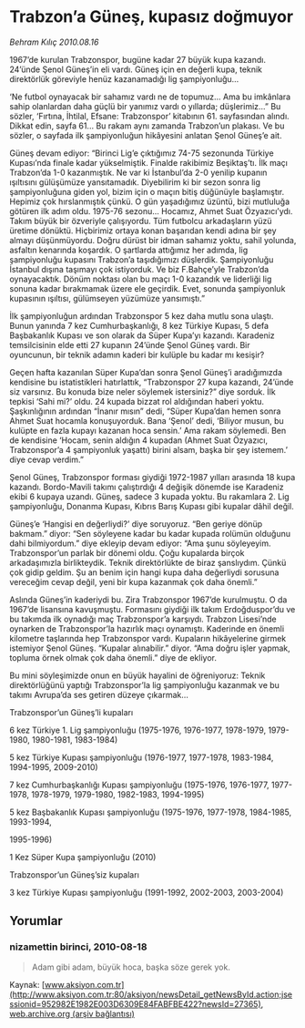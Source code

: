 # Trabzon’a Güneş, kupasız doğmuyor

*Behram Kılıç 2010.08.16*

<font class="agenda2NewsSpot">
 1967’de kurulan Trabzonspor, bugüne kadar 27 büyük kupa kazandı. 24’ünde Şenol Güneş’in eli vardı. Güneş için en değerli kupa, teknik direktörlük göreviyle henüz kazanamadığı lig şampiyonluğu…
</font>
<font class="newsDetail">
 <p>
  <p class="MsoNormal">
   ‘Ne futbol oynayacak bir sahamız vardı ne de topumuz… Ama bu imkânlara sahip olanlardan daha güçlü bir yanımız vardı o yıllarda; düşlerimiz…” Bu sözler, ‘Fırtına, İhtilal, Efsane: Trabzonspor’ kitabının 61. sayfasından alındı. Dikkat edin, sayfa 61... Bu rakam aynı zamanda Trabzon’un plakası. Ve bu sözler, o sayfada ilk şampiyonluğun hikâyesini anlatan Şenol Güneş’e ait.
  </p>
  <p class="MsoNormal">
   Güneş devam ediyor: “Birinci Lig’e çıktığımız 74-75 sezonunda Türkiye Kupası’nda finale kadar yükselmiştik. Finalde rakibimiz Beşiktaş’tı. İlk maçı Trabzon’da 1-0 kazanmıştık. Ne var ki İstanbul’da 2-0 yenilip kupanın ışıltısını gülüşümüze yansıtamadık. Diyebilirim ki bir sezon sonra lig şampiyonluğuna giden yol, bizim için o maçın bitiş düğünüyle başlamıştır. Hepimiz çok hırslanmıştık çünkü. O gün yaşadığımız üzüntü, bizi mutluluğa götüren ilk adım oldu. 1975-76 sezonu... Hocamız, Ahmet Suat Özyazıcı’ydı. Takım büyük bir özveriyle çalışıyordu. Tüm futbolcu arkadaşların yüzü üretime dönüktü. Hiçbirimiz ortaya konan başarıdan kendi adına bir şey almayı düşünmüyordu. Doğru dürüst bir idman sahamız yoktu, sahil yolunda, asfaltın kenarında koşardık. O şartlarda attığımız her adımda, lig şampiyonluğu kupasını Trabzon’a taşıdığımızı düşlerdik. Şampiyonluğu İstanbul dışına taşımayı çok istiyorduk. Ve biz F.Bahçe’yle Trabzon’da oynayacaktık. Dönüm noktası olan bu maçı 1-0 kazandık ve liderliği lig sonuna kadar bırakmamak üzere ele geçirdik. Evet, sonunda şampiyonluk kupasının ışıltısı, gülümseyen yüzümüze yansımıştı.”
  </p>
  <p class="MsoNormal">
   İlk şampiyonluğun ardından Trabzonspor 5 kez daha mutlu sona ulaştı. Bunun yanında 7 kez Cumhurbaşkanlığı, 8 kez Türkiye Kupası, 5 defa Başbakanlık Kupası ve son olarak da Süper Kupa’yı kazandı. Karadeniz temsilcisinin elde etti 27 kupanın 24’ünde Şenol Güneş vardı. Bir oyuncunun, bir teknik adamın kaderi bir kulüple bu kadar mı kesişir?
  </p>
  <p class="MsoNormal">
   Geçen hafta kazanılan Süper Kupa’dan sonra Şenol Güneş’i aradığımızda kendisine bu istatistikleri hatırlattık, “Trabzonspor 27 kupa kazandı, 24’ünde siz varsınız. Bu konuda bize neler söylemek istersiniz?” diye sorduk. İlk tepkisi ‘Sahi mi?’ oldu. 24 kupada bizzat rol aldığından haberi yoktu. Şaşkınlığının ardından “İnanır mısın” dedi, “Süper Kupa’dan hemen sonra Ahmet Suat hocamla konuşuyorduk. Bana ‘Şenol’ dedi, ‘Biliyor musun, bu kulüpte en fazla kupayı kazanan hoca sensin.’ Ama rakam söylemedi. Ben de kendisine ‘Hocam, senin aldığın 4 kupadan (Ahmet Suat Özyazıcı, Trabzonspor’a 4 şampiyonluk yaşattı) birini alsam, başka bir şey istemem.’ diye cevap verdim.”
  </p>
  <p class="MsoNormal">
   Şenol Güneş, Trabzonspor forması giydiği 1972-1987 yılları arasında 18 kupa kazandı. Bordo-Mavili takımı çalıştırdığı 4 değişik dönemde ise Karadeniz ekibi 6 kupaya uzandı. Güneş, sadece 3 kupada yoktu. Bu rakamlara 2. Lig şampiyonluğu, Donanma Kupası, Kıbrıs Barış Kupası gibi kupalar dâhil değil.
  </p>
  <p class="MsoNormal">
   Güneş’e ‘Hangisi en değerliydi?’ diye soruyoruz. “Ben geriye dönüp bakmam.” diyor: “Sen söyleyene kadar bu kadar kupada rolümün olduğunu dahi bilmiyordum.” diye ekleyip devam ediyor: “Ama şunu söyleyeyim. Trabzonspor’un parlak bir dönemi oldu. Çoğu kupalarda birçok arkadaşımızla birlikteydik. Teknik direktörlükte de biraz şanslıydım. Çünkü çok gidip geldim. Şu an benim için hangi kupa daha değerliydi sorusuna vereceğim cevap değil, yeni bir kupa kazanmak çok daha önemli.”
  </p>
  <p class="MsoNormal">
   Aslında Güneş’in kaderiydi bu. Zira Trabzonspor 1967’de kurulmuştu. O da 1967’de lisansına kavuşmuştu. Formasını giydiği ilk takım Erdoğduspor’du ve bu takımda ilk oynadığı maç Trabzonspor’a karşıydı. Trabzon Lisesi’nde oynarken de Trabzonspor’la hazırlık maçı oynamıştı. Kaderinde en önemli kilometre taşlarında hep Trabzonspor vardı. Kupaların hikâyelerine girmek istemiyor Şenol Güneş. “Kupalar alınabilir.” diyor. “Ama doğru işler yapmak, topluma örnek olmak çok daha önemli.” diye de ekliyor.
  </p>
  <p class="MsoNormal">
   <span>
   </span>
   Bu mini söyleşimizde onun en büyük hayalini de öğreniyoruz: Teknik direktörlüğünü yaptığı Trabzonspor’la lig şampiyonluğu kazanmak ve bu takımı Avrupa’da ses getiren düzeye çıkarmak…
  </p>
  <p class="MsoNormal">
  </p>
  <p class="MsoNormal">
  </p>
  <p class="MsoNormal">
   Trabzonspor’un Güneş’li kupaları
  </p>
  <p class="MsoNormal">
  </p>
  <p class="MsoNormal">
   <span>
   </span>
   6 kez Türkiye 1. Lig şampiyonluğu (1975-1976, 1976-1977, 1978-1979, 1979-1980, 1980-1981, 1983-1984)
  </p>
  <p class="MsoNormal">
   <span>
   </span>
   5 kez Türkiye Kupası şampiyonluğu (1976-1977, 1977-1978, 1983-1984, 1994-1995, 2009-2010)
  </p>
  <p class="MsoNormal">
   <span>
   </span>
   7 kez Cumhurbaşkanlığı Kupası şampiyonluğu (1975-1976, 1976-1977, 1977-1978, 1978-1979, 1979-1980, 1982-1983, 1994-1995)
  </p>
  <p class="MsoNormal">
   <span>
   </span>
   5 kez Başbakanlık Kupası şampiyonluğu (1975-1976, 1977-1978, 1984-1985, 1993-1994,
  </p>
  <p class="MsoNormal">
   1995-1996)
  </p>
  <p class="MsoNormal">
   <span>
   </span>
   1 Kez Süper Kupa şampiyonluğu (2010)
  </p>
  <p class="MsoNormal">
   <span>
   </span>
  </p>
  <p class="MsoNormal">
   Trabzonspor’un Güneş’siz kupaları
  </p>
  <p class="MsoNormal">
  </p>
  <p class="MsoNormal">
   <span>
   </span>
   3 kez Türkiye Kupası şampiyonluğu (1991-1992, 2002-2003, 2003-2004)
  </p>
 </p>
</font>

## Yorumlar

### nizamettin birinci, 2010-08-18
> Adam gibi adam, büyük hoca, başka söze gerek yok.

Kaynak: [www.aksiyon.com.tr](http://www.aksiyon.com.tr:80/aksiyon/newsDetail_getNewsById.action;jsessionid=952982E1982E003D6309E84FABFBE422?newsId=27365), [web.archive.org (arşiv bağlantısı)](http://web.archive.org/web/20100820010504/http://www.aksiyon.com.tr:80/aksiyon/newsDetail_getNewsById.action;jsessionid=952982E1982E003D6309E84FABFBE422?newsId=27365)
